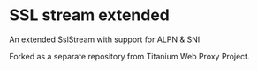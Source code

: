 SSL stream extended
========
An extended SslStream with support for ALPN & SNI

Forked as a separate repository from Titanium Web Proxy Project. 
